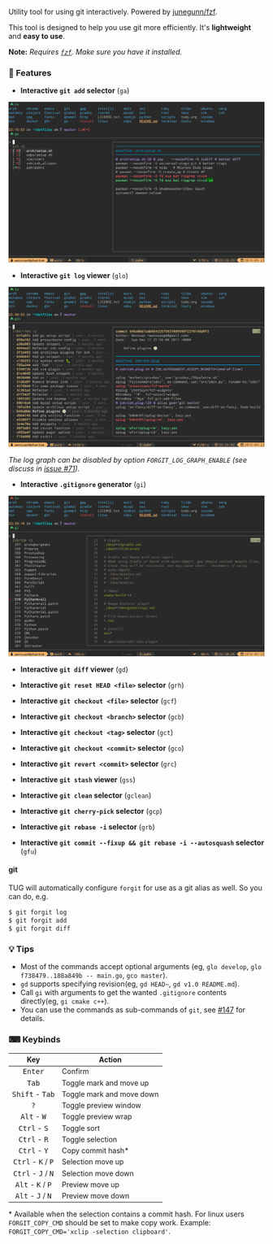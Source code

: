 Utility tool for using git interactively. Powered by
[junegunn/fzf]("https://github.com/junegunn/fzf").

This tool is designed to help you use git more efficiently.
It's **lightweight** and **easy to use**.

**Note:** *Requires [`fzf`](https://github.com/junegunn/fzf). Make sure
you have it installed.*

### 📝 Features

- **Interactive `git add` selector** (`ga`)

![screenshot](https://raw.githubusercontent.com/wfxr/i/master/forgit-ga.png)

- **Interactive `git log` viewer** (`glo`)

![screenshot](https://raw.githubusercontent.com/wfxr/i/master/forgit-glo.png)

*The log graph can be disabled by option `FORGIT_LOG_GRAPH_ENABLE` (see discuss in [issue #71](https://github.com/wfxr/forgit/issues/71)).*

- **Interactive `.gitignore` generator** (`gi`)

![screenshot](https://raw.githubusercontent.com/wfxr/i/master/forgit-gi.png)

- **Interactive `git diff` viewer** (`gd`)

- **Interactive `git reset HEAD <file>` selector** (`grh`)

- **Interactive `git checkout <file>` selector** (`gcf`)

- **Interactive `git checkout <branch>` selector** (`gcb`)

- **Interactive `git checkout <tag>` selector** (`gct`)

- **Interactive `git checkout <commit>` selector** (`gco`)

- **Interactive `git revert <commit>` selector** (`grc`)

- **Interactive `git stash` viewer** (`gss`)

- **Interactive `git clean` selector** (`gclean`)

- **Interactive `git cherry-pick` selector** (`gcp`)

- **Interactive `git rebase -i` selector** (`grb`)

- **Interactive `git commit --fixup && git rebase -i --autosquash` selector** (`gfu`)

#### git

TUG will automatically configure `forgit` for use as a git alias as well.
So you can do, e.g.

```
$ git forgit log
$ git forgit add
$ git forgit diff
```

### 💡 Tips

- Most of the commands accept optional arguments (eg, `glo develop`, `glo f738479..188a849b -- main.go`, `gco master`).
- `gd` supports specifying revision(eg, `gd HEAD~`, `gd v1.0 README.md`).
- Call `gi` with arguments to get the wanted `.gitignore` contents directly(eg, `gi cmake c++`).
- You can use the commands as sub-commands of `git`, see [#147](https://github.com/wfxr/forgit/issues/147) for details.

### ⌨  Keybinds

| Key                                           | Action                    |
| :-------------------------------------------: | ------------------------- |
| <kbd>Enter</kbd>                              | Confirm                   |
| <kbd>Tab</kbd>                                | Toggle mark and move up   |
| <kbd>Shift</kbd> - <kbd>Tab</kbd>             | Toggle mark and move down |
| <kbd>?</kbd>                                  | Toggle preview window     |
| <kbd>Alt</kbd> - <kbd>W</kbd>                 | Toggle preview wrap       |
| <kbd>Ctrl</kbd> - <kbd>S</kbd>                | Toggle sort               |
| <kbd>Ctrl</kbd> - <kbd>R</kbd>                | Toggle selection          |
| <kbd>Ctrl</kbd> - <kbd>Y</kbd>                | Copy commit hash*         |
| <kbd>Ctrl</kbd> - <kbd>K</kbd> / <kbd>P</kbd> | Selection move up         |
| <kbd>Ctrl</kbd> - <kbd>J</kbd> / <kbd>N</kbd> | Selection move down       |
| <kbd>Alt</kbd> - <kbd>K</kbd> / <kbd>P</kbd>  | Preview move up           |
| <kbd>Alt</kbd> - <kbd>J</kbd> / <kbd>N</kbd>  | Preview move down         |

\* Available when the selection contains a commit hash.
For linux users `FORGIT_COPY_CMD` should be set to make copy work. Example: `FORGIT_COPY_CMD='xclip -selection clipboard'`.
